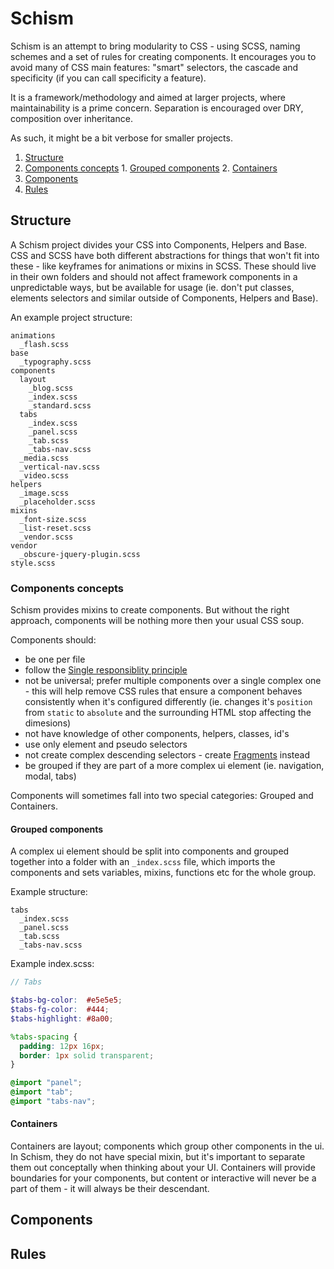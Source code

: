 Schism
======

Schism is an attempt to bring modularity to CSS - using SCSS, naming schemes and a set of rules for creating components. It encourages you to avoid many of CSS main features: "smart" selectors, the cascade and specificity (if you can call specificity a feature).

It is a framework/methodology and aimed at larger projects, where maintainability is a prime concern. Separation is encouraged over DRY, composition over inheritance.

As such, it might be a bit verbose for smaller projects.

1. [Structure](https://github.com/dpiatek/schism#structure)
  1. [Components concepts](https://github.com/dpiatek/schism#components-concepts)
    1. [Grouped components](https://github.com/dpiatek/schism#grouped-components)
    2. [Containers](https://github.com/dpiatek/schism#containers)
2. [Components](https://github.com/dpiatek/schism#components)
3. [Rules](https://github.com/dpiatek/schism#rules)

## Structure

A Schism project divides your CSS into Components, Helpers and Base. CSS and SCSS have both different abstractions for things that won't fit into these - like keyframes for animations or mixins in SCSS. These should live in their own folders and should not affect framework components in a unpredictable ways, but be available for usage (ie. don't put classes, elements selectors and similar outside of Components, Helpers and Base).

An example project structure:
```
animations
  _flash.scss
base
  _typography.scss
components
  layout
    _blog.scss
    _index.scss
    _standard.scss
  tabs
    _index.scss
    _panel.scss
    _tab.scss
    _tabs-nav.scss
  _media.scss
  _vertical-nav.scss
  _video.scss
helpers
  _image.scss
  _placeholder.scss
mixins
  _font-size.scss
  _list-reset.scss
  _vendor.scss
vendor
  _obscure-jquery-plugin.scss
style.scss
```

### Components concepts
Schism provides mixins to create components. But without the right approach, components will be nothing more then your usual CSS soup.

Components should:
- be one per file
- follow the [Single responsiblity principle](http://en.wikipedia.org/wiki/Single_responsibility_principle)
- not be universal; prefer multiple components over a single complex one - this will help remove CSS rules that ensure a component behaves consistently when it's configured differently (ie. changes it's `position` from `static` to `absolute` and the surrounding HTML stop affecting the dimesions)
- not have knowledge of other components, helpers, classes, id's
- use only element and pseudo selectors
- not create complex descending selectors - create [Fragments]() instead
- be grouped if they are part of a more complex ui element (ie. navigation, modal, tabs)

Components will sometimes fall into two special categories: Grouped and Containers.

#### Grouped components

A complex ui element should be split into components and grouped together into a folder with an `_index.scss` file, which imports the components and sets variables, mixins, functions etc for the whole group.

Example structure:
```
tabs
  _index.scss
  _panel.scss
  _tab.scss
  _tabs-nav.scss
```

Example index.scss:
```scss
// Tabs

$tabs-bg-color:  #e5e5e5;
$tabs-fg-color:  #444;
$tabs-highlight: #8a00;

%tabs-spacing {
  padding: 12px 16px;
  border: 1px solid transparent;
}

@import "panel";
@import "tab";
@import "tabs-nav";
```

#### Containers

Containers are layout; components which group other components in the ui. In Schism, they do not have special mixin, but it's important to separate them out conceptally when thinking about your UI. Containers will provide boundaries for your components, but content or interactive will never be a part of them - it will always be their descendant.


## Components
## Rules
